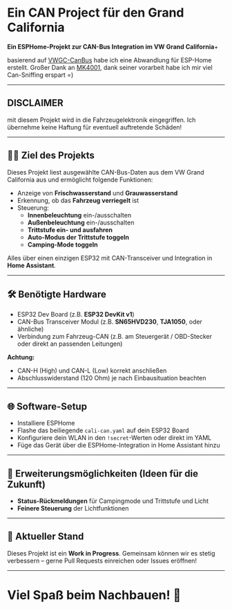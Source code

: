 # Ein CAN Project für den Grand California

**Ein ESPHome-Projekt zur CAN-Bus Integration im VW Grand California**+

basierend auf [VWGC-CanBus](https://github.com/mk4001/VWGC-CanBus.git) habe ich eine Abwandlung für ESP-Home erstellt. 
Großer Dank an [MK4001](https://github.com/mk4001), dank seiner vorarbeit habe ich mir viel Can-Sniffing erspart =)
 

---
## DISCLAIMER
mit diesem Projekt wird in die Fahrzeugelektronik eingegriffen. Ich übernehme keine Haftung für eventuell auftretende Schäden!

---

## 🚶‍♂️ Ziel des Projekts

Dieses Projekt liest ausgewählte CAN-Bus-Daten aus dem VW Grand California aus und ermöglicht folgende Funktionen:

- Anzeige von **Frischwasserstand** und **Grauwasserstand**
- Erkennung, ob das **Fahrzeug verriegelt** ist
- Steuerung:
  - **Innenbeleuchtung** ein-/ausschalten
  - **Außenbeleuchtung** ein-/ausschalten
  - **Trittstufe ein- und ausfahren**
  - **Auto-Modus der Trittstufe toggeln**
  - **Camping-Mode toggeln**

Alles über einen einzigen ESP32 mit CAN-Transceiver und Integration in **Home Assistant**.

---

## 🛠️ Benötigte Hardware

- ESP32 Dev Board (z.B. **ESP32 DevKit v1**)
- CAN-Bus Transceiver Modul (z.B. **SN65HVD230**, **TJA1050**, oder ähnliche)
- Verbindung zum Fahrzeug-CAN (z.B. am Steuergerät / OBD-Stecker oder direkt an passenden Leitungen)

**Achtung:**
- CAN-H (High) und CAN-L (Low) korrekt anschließen
- Abschlusswiderstand (120 Ohm) je nach Einbausituation beachten

---

## 🌐 Software-Setup

- Installiere ESPHome
- Flashe das beiliegende `cali-can.yaml` auf dein ESP32 Board
- Konfiguriere dein WLAN in den `!secret`-Werten oder direkt im YAML
- Füge das Gerät über die ESPHome-Integration in Home Assistant hinzu


---

## 🔄 Erweiterungsmöglichkeiten (Ideen für die Zukunft)

- **Status-Rückmeldungen** für Campingmode und Trittstufe und Licht
- **Feinere Steuerung** der Lichtfunktionen


---

## 📆 Aktueller Stand

Dieses Projekt ist ein **Work in Progress**.
Gemeinsam können wir es stetig verbessern – gerne Pull Requests einreichen oder Issues eröffnen!


---

# Viel Spaß beim Nachbauen! 🌟

